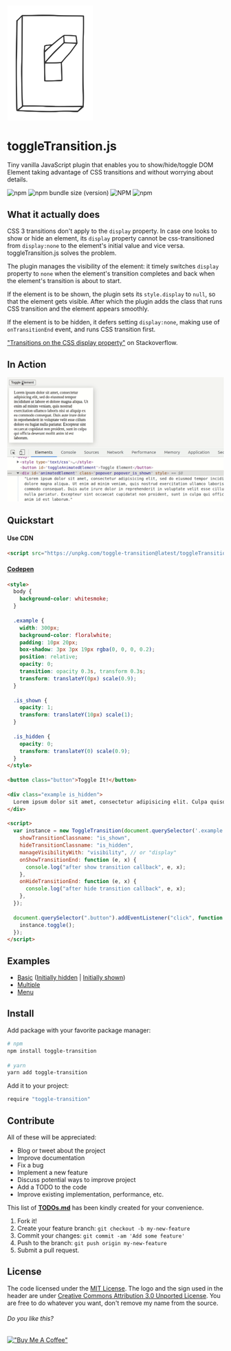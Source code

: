 <img alt="Toggle transition" src="/misc/logo.svg" width="15%" style="min-width: 200px;">

# toggleTransition.js
Tiny vanilla JavaScript plugin that enables you to show/hide/toggle DOM Element taking advantage of CSS transitions and without worrying about details.

![npm](https://img.shields.io/npm/v/toggle-transition?logo=npm)
![npm bundle size (version)](https://img.shields.io/bundlephobia/minzip/toggle-transition/latest?label=gzipped)
![NPM](https://img.shields.io/npm/l/toggle-transition)
![npm](https://img.shields.io/npm/dw/toggle-transition?logo=npm)

## What it actually does

CSS 3 transitions don't apply to the `display` property. In case one looks to show or hide an element, its `display` property cannot be css-transitioned from `display:none` to the element's initial value and vice versa. toggleTransition.js solves the problem.

The plugin manages the visibility of the element: it timely switches `display` property to `none` when the element's transition completes and back when the element's transition is about to start.

If the element is to be shown, the plugin sets its `style.display` to `null`, so that the element gets visible. After which the plugin adds the class that runs CSS transition and the element appears smoothly.

If the element is to be hidden, it defers setting `display:none`, making use of `onTransitionEnd` event, and runs CSS transition first.

["Transitions on the CSS display property"](https://stackoverflow.com/questions/3331353/transitions-on-the-css-display-property) on Stackoverflow.

## In Action

[![toggle transition in action](/misc/inAction.gif)](https://denisaleman.github.io/toggleTransition/example/initially_hidden.html)

## Quickstart

#### Use CDN

```html
<script src="https://unpkg.com/toggle-transition@latest/toggleTransition.min.js"></script>
```

#### [Codepen](https://codepen.io/denisaleman/pen/oNGoqEm)

```html
<style>
  body {
    background-color: whitesmoke;
  }

  .example {
    width: 300px;
    background-color: floralwhite;
    padding: 10px 20px;
    box-shadow: 3px 3px 19px rgba(0, 0, 0, 0.2);
    position: relative;
    opacity: 0;
    transition: opacity 0.3s, transform 0.3s;
    transform: translateY(0px) scale(0.9);
  }

  .is_shown {
    opacity: 1;
    transform: translateY(10px) scale(1);
  }

  .is_hidden {
    opacity: 0;
    transform: translateY(0) scale(0.9);
  }
</style>

<button class="button">Toggle It!</button>

<div class="example is_hidden">
  Lorem ipsum dolor sit amet, consectetur adipisicing elit. Culpa quisquam laboriosam quos tempore nobis quam officiis commodi. Eaque dolor eius animi voluptatum inventore? Eveniet, perspiciatis itaque obcaecati explicabo fugit blanditiis!
</div>

<script>
  var instance = new ToggleTransition(document.querySelector('.example'), {
    showTransitionClassname: "is_shown",
    hideTransitionClassname: "is_hidden",
    manageVisibilityWith: "visibility", // or "display"
    onShowTransitionEnd: function (e, x) {
      console.log("after show transition callback", e, x);
    },
    onHideTransitionEnd: function (e, x) {
      console.log("after hide transition callback", e, x);
    },
  });

  document.querySelector(".button").addEventListener("click", function () {
    instance.toggle();
  });
</script>
```

## Examples

 - [Basic](https://denisaleman.github.io/toggleTransition/example/initially_hidden.html) ([Initially hidden](https://denisaleman.github.io/toggleTransition/example/initially_hidden.html) | [Initially shown](https://denisaleman.github.io/toggleTransition/example/initially_shown.html))
 - [Multiple](https://denisaleman.github.io/toggleTransition/example/multiple.html)
 - [Menu](https://denisaleman.github.io/toggleTransition/example/menu.html)


## Install

Add package with your favorite package manager:

```bash
# npm
npm install toggle-transition

# yarn
yarn add toggle-transition
```

Add it to your project:

```js
require "toggle-transition"
```

## Contribute

All of these will be appreciated:
- Blog or tweet about the project
- Improve documentation
- Fix a bug
- Implement a new feature
- Discuss potential ways to improve project
- Add a TODO to the code
- Improve existing implementation, performance, etc.

This list of **[TODOs.md](TODOs.md)** has been kindly created for your convenience.

1.  Fork it!
2.  Create your feature branch: `git checkout -b my-new-feature`
3.  Commit your changes: `git commit -am 'Add some feature'`
4.  Push to the branch: `git push origin my-new-feature`
5.  Submit a pull request.

## License

The code licensed under the [MIT License](http://www.opensource.org/licenses/mit-license.php). The logo and the sign used in the header are under [Creative Commons Attribution 3.0 Unported License](http://creativecommons.org/licenses/by/3.0/deed.en_US). You are free to do whatever you want, don't remove my name from the source.


###### Do you like this?
[!["Buy Me A Coffee"](https://www.buymeacoffee.com/assets/img/custom_images/orange_img.png)](https://www.buymeacoffee.com/denisaleman)